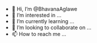 - 👋 Hi, I’m @BhavanaAglawe
- 👀 I’m interested in ...
- 🌱 I’m currently learning ...
- 💞️ I’m looking to collaborate on ...
- 📫 How to reach me ...

<!---
BhavanaAglawe/BhavanaAglawe is a ✨ special ✨ repository because its `README.md` (this file) appears on your GitHub profile.
You can click the Preview link to take a look at your changes.
--->
